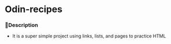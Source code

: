 # Odin-recipes 

### 💁Description
- It is a super simple project using links, lists, and pages to practice HTML
